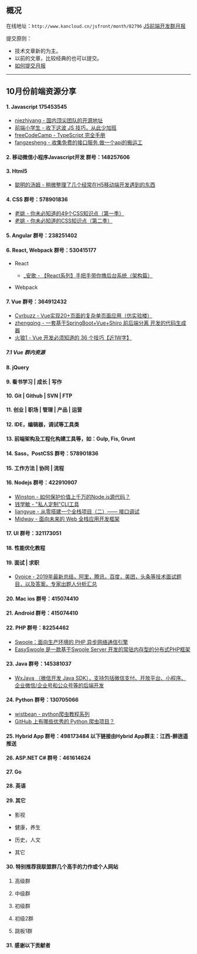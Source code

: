 ## 概况

在线地址：`http://www.kancloud.cn/jsfront/month/82796` [JS前端开发群月报](http://www.kancloud.cn/jsfront/month/82796)


提交原则：

- 技术文章新的为主。
- 以前的文章，比较经典的也可以提交。
- [如何提交月报](http://www.kancloud.cn/jsfront/month/227309)

---


## 10月份前端资源分享
#### 1. Javascript 175453545
- [niezhiyang - 国内顶尖团队的开源地址](https://github.com/niezhiyang/open_source_team)
- [前端小学生 - 收下这波 JS 技巧，从此少加班](https://zhuanlan.zhihu.com/p/82166318)
- [freeCodeCamp - TypeScript 完全手册](https://zhuanlan.zhihu.com/p/83689446)
- [fangzesheng - 收集免费的接口服务,做一个api的搬运工](https://github.com/fangzesheng/free-api)

#### 2. 移动微信小程序Javascript开发 群号：148257606

#### 3. Html5
- [聪明的汤姆 - 稍微整理了几个经常在H5移动端开发遇到的东西](https://juejin.im/post/5d6e1899e51d453b1e478b29)

#### 4. CSS  群号：578901836
- [老姚 - 你未必知道的49个CSS知识点（第一季）](https://juejin.im/post/5d3eca78e51d4561cb5dde12)
- [老姚 - 你未必知道的CSS知识点（第二季）](https://juejin.im/post/5d9ec8b0518825651b1dffa3)

#### 5. Angular 群号：238251402

#### 6. React, Webpack 群号：530415177
- React

  - [_安歌 - 【React系列】手把手带你撸后台系统（架构篇）](https://juejin.im/entry/5d9b5fc66fb9a04e17207d98)

- Webpack


#### 7. Vue 群号：364912432
- [Cyrbuzz - Vue实现20+页面的复杂单页面应用（仿实验楼）](https://zhuanlan.zhihu.com/p/84610529)
- [zhengqing - 一套基于SpringBoot+Vue+Shiro 前后端分离 开发的代码生成器](https://zhuanlan.zhihu.com/p/83399400)
- [火狼1 - Vue 开发必须知道的 36 个技巧【近1W字】](https://juejin.im/post/5d9d386fe51d45784d3f8637)

##### 7.1 Vue 群内资源


#### 8. jQuery

#### 9. 看书学习 | 成长 | 写作

#### 10. Git | Github | SVN | FTP

#### 11. 创业 | 职场 | 管理 | 产品 | 运营

#### 12. IDE，编辑器，调试等工具类

#### 13. 前端架构及工程化构建工具等，如：Gulp, Fis, Grunt

#### 14. Sass，PostCSS  群号：578901836

#### 15. 工作方法 | 协同 | 流程


#### 16. Nodejs 群号：422910907
- [Winston - 如何保护价值上千万的Node.js源代码？](https://zhuanlan.zhihu.com/p/84386456)
- [钱学敏 - "私人定制"CLI工具](https://zhuanlan.zhihu.com/p/84397064)
- [liangyue - 从零搭建一个全栈项目（二）—— 接口调试](https://juejin.im/post/5d9a164c6fb9a04e320a530d)
- [Midway - 面向未来的 Web 全栈应用开发框架](https://midwayjs.org/midway/)

#### 17. UI 群号：321173051

#### 18. 性能优化教程

#### 19. 面试 | 求职
- [0voice - 2019年最新总结，阿里，腾讯，百度，美团，头条等技术面试题目，以及答案，专家出题人分析汇总](https://github.com/0voice/interview_internal_reference)

#### 20. Mac ios 群号：415074410

#### 21. Android 群号：415074410

#### 22. PHP 群号：82254462
- [Swoole：面向生产环境的 PHP 异步网络通信引擎 ](https://www.swoole.com/)
- [EasySwoole 是一款基于Swoole Server 开发的常驻内存型的分布式PHP框架](https://www.easyswoole.com/Preface/Introduction.html)

#### 23. Java 群号：145381037
- [WxJava （微信开发 Java SDK），支持包括微信支付、开放平台、小程序、企业微信/企业号和公众号等的后端开发](https://github.com/Wechat-Group/WxJava)

#### 24. Python 群号：130705066
- [wistbean - python爬虫教程系列](https://github.com/wistbean/learn_python3_spider)
- [GitHub 上有哪些优秀的 Python 爬虫项目？](https://www.zhihu.com/question/58151047)

#### 25. Hybrid App 群号：498173484 以下链接由Hybrid App群主：江西-醉逍遥推送

#### 26. ASP.NET C# 群号：461614624

#### 27. Go

#### 28. 英语

#### 29. 其它

- 影视


- 健康，养生



- 历史，人文


- 其它



#### 30. 特别推荐我联盟群几个高手的力作或个人网站

1. 高级群



2. 中级群


3. 初级群

4. 初级2群


5. 跳板1群


#### 31. 感谢以下贡献者


